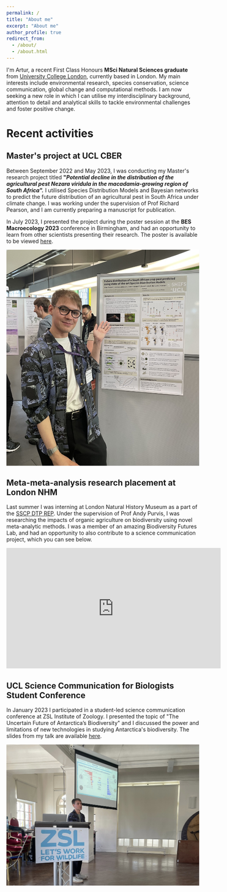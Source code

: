 ```yaml
---
permalink: /
title: "About me"
excerpt: "About me"
author_profile: true
redirect_from: 
  - /about/
  - /about.html
---
```


I'm Artur, a recent First Class Honours **MSci Natural Sciences graduate** from [University College London](https://www.ucl.ac.uk), currently based in London. My main interests include environmental research, species conservation, science communication, global change and computational methods. I am now seeking a new role in which I can utilise my interdisciplinary background, attention to detail and analytical skills to tackle environmental challenges and foster positive change.


# Recent activities
## Master's project at UCL CBER

Between September 2022 and May 2023, I was conducting my Master's research project titled **"*Potential decline in the distribution of the agricultural pest Nezara viridula in the macadamia-growing region of South Africa".*** I utilised Species Distribution Models and Bayesian networks to predict the future distribution of an agricultural pest in South Africa under climate change. I was working under the supervision of Prof Richard Pearson, and I am currently preparing a manuscript for publication.

In July 2023, I presented the project during the poster session at the **BES Macroecology 2023** conference in Birmingham, and had an opportunity to learn from other scientists presenting their research. The poster is available to be viewed [here](https://ar-treb.github.io/projects/1.MSci_Poster/).

![Poster Session](/images/poster_sess.jpg)

## Meta-meta-analysis research placement at London NHM
Last summer I was interning at London Natural History Museum as a part of the [SSCP DTP REP](https://www.imperial.ac.uk/grantham/education/science-and-solutions-for-a-changing-planet-dtp/studentship-opportunities/). Under the supervision of Prof Andy Purvis, I was researching the impacts of organic agriculture on biodiversity using novel meta-analytic methods. I was a member of an amazing Biodiversity Futures Lab, and had an opportunity to also contribute to a science communication project, which you can see below.

<iframe width="560" height="315" src="https://www.youtube.com/embed/yFN21MYiZ8A?start=32" title="YouTube video player" frameborder="0" allow="accelerometer; autoplay; clipboard-write; encrypted-media; gyroscope; picture-in-picture; web-share" allowfullscreen></iframe>

## UCL Science Communication for Biologists Student Conference

In January 2023 I participated in a student-led science communication conference at ZSL Institute of Zoology. I presented the topic of "The Uncertain Future of Antarctica’s Biodiversity" and I discussed the power and limitations of new technologies in studying Antarctica's biodiversity.
The slides from my talk are available [here](https://ar-treb.github.io/projects/Antarctica/).

![Conference Talk](/images/conf_picture.jpg)



